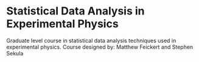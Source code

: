 # Statistical Data Analysis in Experimental Physics
Graduate level course in statistical data analysis techniques used in experimental physics.
Course designed by: Matthew Feickert and Stephen Sekula
